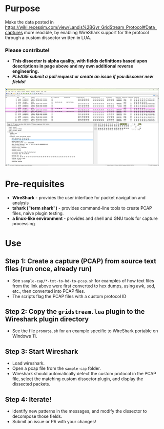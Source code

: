 # Purpose
Make the data posted in https://wiki.recessim.com/view/Landis%2BGyr_GridStream_Protocol#Data_captures
more readible, by enabling WireShark support for the protocol through a
custom dissector written in LUA.

### Please contribute!
- **This dissector is alpha quality, with fields definitions based upon descriptions in page above and my own additional reverse engineering.** 
- **_PLEASE submit a pull request or create an issue if you discover new fields!_**

![Example of a capture](docs/Screenshot%202024-05-03%20172003.png)

# Pre-requisites
- **WireShark** - provides the user interface for packet navigation and analysis
- **tshark ("term shark")** - provides command-line tools to create PCAP files, naive plugin testing.
- **a linux-like environment** - provides and shell and GNU tools for capture processing

# Use
## Step 1:  Create a capture (PCAP) from source text files (run once, already run)
- See `sample-cap/*-txt-to-hd-to-pcap.sh` for examples of how text files from the link above were first converted to hex dumps, using awk, sed, etc., then converted into PCAP files.
- The scripts flag the PCAP files with a custom protocol ID

## Step 2: Copy the `gridstream.lua` plugin to the Wireshark plugin directory
- See the file `promote.sh` for an example specific to WireShark portable on Windows 11.

## Step 3: Start Wireshark
- Load wireshark.
- Open a pcap file from the `sample-cap` folder.
- Wireshark should automatically detect the custom protocol in the PCAP file, select the matching custom dissector plugin, and display the dissected packets.

## Step 4: Iterate!
- Identify new patterns in the messages, and modify the dissector to decompose those fields.
- Submit an issue or PR with your changes!

